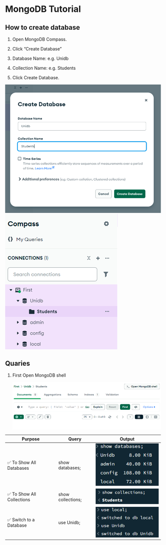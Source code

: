 # MongoDB Tutorial 

## How to create database

1. Open MongoDB Compass.

2. Click “Create Database”

3. Database Name: e.g. Unidb

4. Collection Name: e.g. Students

5. Click Create Database.

![1.png](./Outputs/1.png)
![2.png](./Outputs/2.png)


## Quaries 

1. First Open MongoDB shell
   
   ![shell.png](./Outputs/shell.png)


| Purpose | Query| Output |  
|-------|--------|--------| 
|✅ To Show All Databases| show databases; |![3.png](./Outputs/3.png)|  
|✅ To Show All Collections| show collections; |![4.png](./Outputs/4.png)|  
|✅ Switch to a Database | use Unidb; |![5.png](./Outputs/5.png)|     

